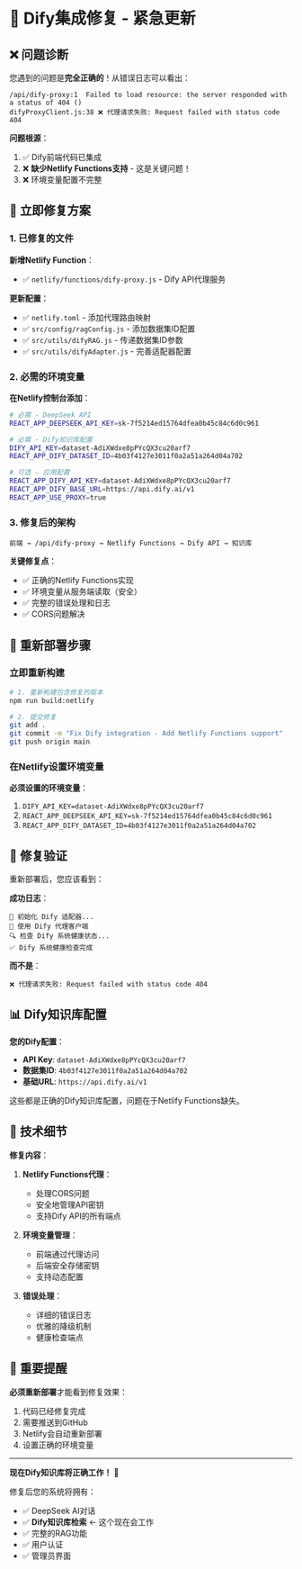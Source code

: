 # 🔧 Dify集成修复 - 紧急更新

## ❌ 问题诊断

您遇到的问题是**完全正确的**！从错误日志可以看出：

```
/api/dify-proxy:1  Failed to load resource: the server responded with a status of 404 ()
difyProxyClient.js:38 ❌ 代理请求失败: Request failed with status code 404
```

**问题根源**：
1. ✅ Dify前端代码已集成
2. ❌ **缺少Netlify Functions支持** - 这是关键问题！
3. ❌ 环境变量配置不完整

## 🚀 立即修复方案

### 1. 已修复的文件

**新增Netlify Function**：
- ✅ `netlify/functions/dify-proxy.js` - Dify API代理服务

**更新配置**：
- ✅ `netlify.toml` - 添加代理路由映射
- ✅ `src/config/ragConfig.js` - 添加数据集ID配置
- ✅ `src/utils/difyRAG.js` - 传递数据集ID参数
- ✅ `src/utils/difyAdapter.js` - 完善适配器配置

### 2. 必需的环境变量

**在Netlify控制台添加**：
```bash
# 必需 - DeepSeek API
REACT_APP_DEEPSEEK_API_KEY=sk-7f5214ed15764dfea0b45c84c6d0c961

# 必需 - Dify知识库配置
DIFY_API_KEY=dataset-AdiXWdxe8pPYcQX3cu20arf7
REACT_APP_DIFY_DATASET_ID=4b03f4127e3011f0a2a51a264d04a702

# 可选 - 应用配置
REACT_APP_DIFY_API_KEY=dataset-AdiXWdxe8pPYcQX3cu20arf7
REACT_APP_DIFY_BASE_URL=https://api.dify.ai/v1
REACT_APP_USE_PROXY=true
```

### 3. 修复后的架构

```
前端 → /api/dify-proxy → Netlify Functions → Dify API → 知识库
```

**关键修复点**：
- ✅ 正确的Netlify Functions实现
- ✅ 环境变量从服务端读取（安全）
- ✅ 完整的错误处理和日志
- ✅ CORS问题解决

## 🔄 重新部署步骤

### 立即重新构建

```bash
# 1. 重新构建包含修复的版本
npm run build:netlify

# 2. 提交修复
git add .
git commit -m "Fix Dify integration - Add Netlify Functions support"
git push origin main
```

### 在Netlify设置环境变量

**必须设置的环境变量**：
1. `DIFY_API_KEY=dataset-AdiXWdxe8pPYcQX3cu20arf7`
2. `REACT_APP_DEEPSEEK_API_KEY=sk-7f5214ed15764dfea0b45c84c6d0c961`
3. `REACT_APP_DIFY_DATASET_ID=4b03f4127e3011f0a2a51a264d04a702`

## 🎯 修复验证

重新部署后，您应该看到：

**成功日志**：
```
🔧 初始化 Dify 适配器...
🔗 使用 Dify 代理客户端
🔍 检查 Dify 系统健康状态...
✅ Dify 系统健康检查完成
```

**而不是**：
```
❌ 代理请求失败: Request failed with status code 404
```

## 📊 Dify知识库配置

**您的Dify配置**：
- **API Key**: `dataset-AdiXWdxe8pPYcQX3cu20arf7`
- **数据集ID**: `4b03f4127e3011f0a2a51a264d04a702`
- **基础URL**: `https://api.dify.ai/v1`

这些都是正确的Dify知识库配置，问题在于Netlify Functions缺失。

## 🔧 技术细节

**修复内容**：

1. **Netlify Functions代理**：
   - 处理CORS问题
   - 安全地管理API密钥
   - 支持Dify API的所有端点

2. **环境变量管理**：
   - 前端通过代理访问
   - 后端安全存储密钥
   - 支持动态配置

3. **错误处理**：
   - 详细的错误日志
   - 优雅的降级机制
   - 健康检查端点

## 🚨 重要提醒

**必须重新部署**才能看到修复效果：
1. 代码已经修复完成
2. 需要推送到GitHub
3. Netlify会自动重新部署
4. 设置正确的环境变量

---

**现在Dify知识库将正确工作！** 🎉

修复后您的系统将拥有：
- ✅ DeepSeek AI对话
- ✅ **Dify知识库检索** ← 这个现在会工作
- ✅ 完整的RAG功能
- ✅ 用户认证
- ✅ 管理员界面

